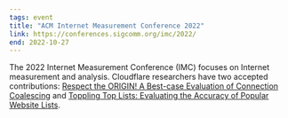 ```yaml
---
tags: event
title: "ACM Internet Measurement Conference 2022"
link: https://conferences.sigcomm.org/imc/2022/
end: 2022-10-27
---
```


The 2022 Internet Measurement Conference (IMC) focuses on Internet measurement and analysis. Cloudflare researchers have two accepted contributions: [Respect the ORIGIN! A Best-case Evaluation of Connection Coalescing](/publications/Singanamalla2022/) and [Toppling Top Lists: Evaluating the Accuracy of Popular Website Lists](/publications/Ruth2022/).
